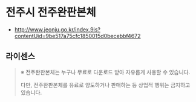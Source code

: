 # 전주시 전주완판본체
* http://www.jeonju.go.kr/index.9is?contentUid=9be517a75cfc1850015d0becebbf4672

## 라이센스
> ※ 전주완판본체는 누구나 무료로 다운로드 받아 자유롭게 사용할 수 있습니다.
>
> 다만, 전주완판본체를 유료로 양도하거나 판매하는 등 상업적 행위는 금지하고 있습니다.
